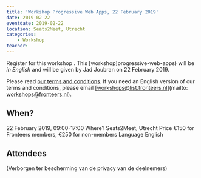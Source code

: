 ```yaml
---
title: 'Workshop Progressive Web Apps, 22 February 2019'
date: 2019-02-22
eventdate: 2019-02-22
location: Seats2Meet, Utrecht
categories:
    - Workshop
teacher:
---
```


Register for this workshop . This [workshop]progressive-web-apps) will be _in English_ and will be given by Jad Joubran on 22 February 2019.

Please read [our terms and conditions](/nl/activiteiten/workshops/#meer-informatie-voor-deelnemers). If you need an English version of our terms and conditions, please email [workshops@list.fronteers.nl](mailto: workshops@fronteers.nl).

## When?
22 February 2019, 09:00-17:00
Where?
Seats2Meet, Utrecht
Price
€150 for Fronteers members, €250 for non-members
Language
English

## Attendees

<p>(Verborgen ter bescherming van de privacy van de deelnemers)</p>
